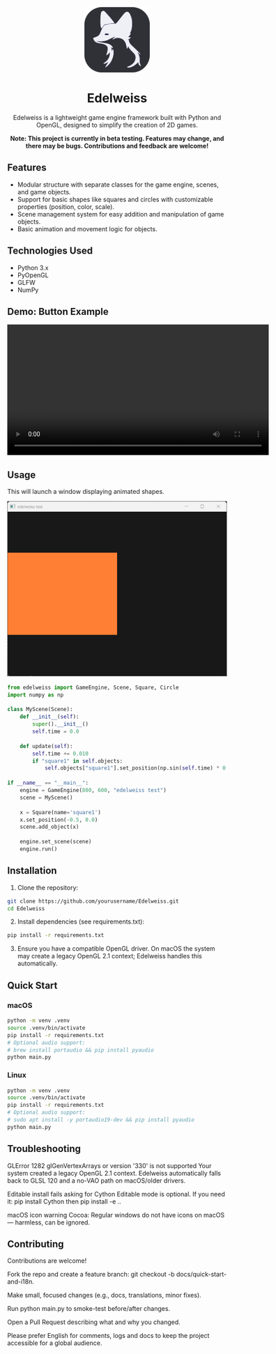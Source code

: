 <div align="center">
  <img src="https://github.com/SayHelloRoman/Edelweiss/blob/main/image/edelweiss.png" alt="Edelweiss Logo" width="150">
  <h1>Edelweiss</h1>
  <p>Edelweiss is a lightweight game engine framework built with Python and OpenGL, designed to simplify the creation of 2D games.</p>
  <p><strong>Note: This project is currently in beta testing. Features may change, and there may be bugs. Contributions and feedback are welcome!</strong></p>
</div>

## Features

- Modular structure with separate classes for the game engine, scenes, and game objects.
- Support for basic shapes like squares and circles with customizable properties (position, color, scale).
- Scene management system for easy addition and manipulation of game objects.
- Basic animation and movement logic for objects.

## Technologies Used

- Python 3.x
- PyOpenGL
- GLFW
- NumPy

## Demo: Button Example

<video src="https://github.com/MykytaSalykin/Edelweiss/raw/feat/examples-and-i18n/image/example_button.mp4" controls width="600"></video>

## Usage

This will launch a window displaying animated shapes.

<div align="center">
  <img src="https://github.com/SayHelloRoman/Edelweiss/blob/main/image/example.gif" alt="Example GIF">
</div>

```python
from edelweiss import GameEngine, Scene, Square, Circle
import numpy as np

class MyScene(Scene):
    def __init__(self):
        super().__init__()
        self.time = 0.0

    def update(self):
        self.time += 0.010
        if "square1" in self.objects:
            self.objects["square1"].set_position(np.sin(self.time) * 0.5, 0.0)

if __name__ == "__main__":
    engine = GameEngine(800, 600, "edelweiss test")
    scene = MyScene()

    x = Square(name='square1')
    x.set_position(-0.5, 0.0)
    scene.add_object(x)

    engine.set_scene(scene)
    engine.run()
```

## Installation
1. Clone the repository:
```bash
git clone https://github.com/yourusername/Edelweiss.git
cd Edelweiss
```
2. Install dependencies (see requirements.txt):
```bash
pip install -r requirements.txt
```
3. Ensure you have a compatible OpenGL driver. On macOS the system may create a legacy OpenGL 2.1 context; Edelweiss handles this automatically.


## Quick Start

### macOS
```bash
python -m venv .venv
source .venv/bin/activate
pip install -r requirements.txt
# Optional audio support:
# brew install portaudio && pip install pyaudio
python main.py
```

### Linux
```bash
python -m venv .venv
source .venv/bin/activate
pip install -r requirements.txt
# Optional audio support:
# sudo apt install -y portaudio19-dev && pip install pyaudio
python main.py
```


## Troubleshooting

GLError 1282 glGenVertexArrays or version '330' is not supported
Your system created a legacy OpenGL 2.1 context. Edelweiss automatically falls back to GLSL 120 and a no-VAO path on macOS/older drivers.

Editable install fails asking for Cython
Editable mode is optional. If you need it: pip install Cython then pip install -e ..

macOS icon warning
Cocoa: Regular windows do not have icons on macOS — harmless, can be ignored.

## Contributing

Contributions are welcome!

Fork the repo and create a feature branch: git checkout -b docs/quick-start-and-i18n.

Make small, focused changes (e.g., docs, translations, minor fixes).

Run python main.py to smoke-test before/after changes.

Open a Pull Request describing what and why you changed.

Please prefer English for comments, logs and docs to keep the project accessible for a global audience.